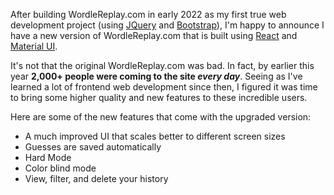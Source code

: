 After building WordleReplay.com in early 2022 as my first true web development project (using [JQuery](https://jquery.com/) and [Bootstrap](https://getbootstrap.com/)), I'm happy to announce I have a new version of WordleReplay.com that is built using [React](https://react.dev/) and [Material UI](https://mui.com/).

It's not that the original WordleReplay.com was bad. In fact, by earlier this year **2,000+ people were coming to the site _every day_**. Seeing as I've learned a lot of frontend web development since then, I figured it was time to bring some higher quality and new features to these incredible users.

Here are some of the new features that come with the upgraded version:
* A much improved UI that scales better to different screen sizes
* Guesses are saved automatically
* Hard Mode
* Color blind mode
* View, filter, and delete your history